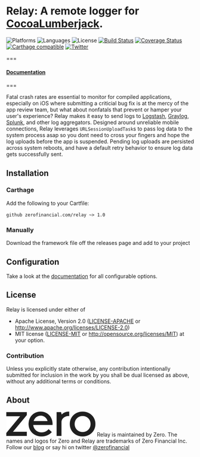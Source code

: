 # Relay: A remote logger for [CocoaLumberjack](https://github.com/CocoaLumberjack/CocoaLumberjack).
![Platforms](https://img.shields.io/badge/platforms-ios%20%7C%20osx%20%7C%20watchos%20%7C%20tvos-lightgrey.svg)
![Languages](https://img.shields.io/badge/languages-swift%203-orange.svg)
![License](https://img.shields.io/badge/license-MIT%2FApache-blue.svg)
[![Build Status](https://travis-ci.org/Zerofinancial/relay.svg?branch=master)](https://travis-ci.org/Zerofinancial/relay)
[![Coverage Status](https://coveralls.io/repos/github/Zerofinancial/relay/badge.svg)](https://coveralls.io/github/Zerofinancial/relay)
[![Carthage compatible](https://img.shields.io/badge/Carthage-compatible-4BC51D.svg?style=flat)](https://github.com/Carthage/Carthage)
 [![Twitter](https://img.shields.io/badge/twitter-@zerofinancial-blue.svg?style=flat)](http://twitter.com/zerofinancial)

===

#### [Documentation](https://zerofinancial.github.io/relay/)

===

Fatal crash rates are essential to monitor for compiled applications, especially on iOS where submitting a criticial bug fix
is at the mercy of the app review team, but what about nonfatals that prevent or hamper your user's experience? Relay makes it easy to send logs to [Logstash](https://www.elastic.co/products/logstash), [Graylog](https://www.graylog.org), [Splunk](https://splunk.com), and other log aggregators. Designed around unreliable mobile connections, Relay leverages `URLSessionUploadTask`s to pass log data to the system process asap so you dont need to cross your fingers and hope the log uploads before the app is suspended. Pending log uploads are persisted across system reboots, and have a default retry behavior to ensure log data gets successfully sent.

## Installation

### Carthage
Add the following to your Cartfile:

```
github zerofinancial.com/relay ~> 1.0
```

### Manually
Download the framework file off the releases page and add to your project

## Configuration
Take a look at the [documentation](https://zerofinancial.github.io/relay/) for all configurable options.

## License
Relay is licensed under either of
 * Apache License, Version 2.0 ([LICENSE-APACHE](LICENSE-APACHE) or
   http://www.apache.org/licenses/LICENSE-2.0)
 * MIT license ([LICENSE-MIT](LICENSE-MIT) or
   http://opensource.org/licenses/MIT) at your option.

### Contribution
Unless you explicitly state otherwise, any contribution intentionally submitted for inclusion in the work by you shall be dual licensed as above, without any additional terms or conditions.

## About
![ZeroLogo](images/zeroLogo.jpg)
Relay is maintained by Zero. The names and logos for Zero and Relay are trademarks of Zero Financial Inc.
Follow our [blog](https://zerofinancial.com/blog) or say hi on twitter [@zerofinancial](https://twitter.com/zerofinancial)
